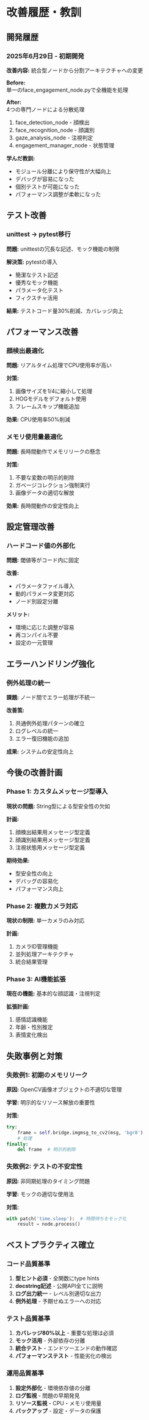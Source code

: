 # 改善履歴・教訓

## 開発履歴

### 2025年6月29日 - 初期開発
**改善内容:** 統合型ノードから分割アーキテクチャへの変更

**Before:**  
単一のface_engagement_node.pyで全機能を処理

**After:**  
4つの専門ノードによる分散処理
1. face_detection_node - 顔検出
2. face_recognition_node - 顔識別  
3. gaze_analysis_node - 注視判定
4. engagement_manager_node - 状態管理

**学んだ教訓:**
- モジュール分離により保守性が大幅向上
- デバッグが容易になった
- 個別テストが可能になった
- パフォーマンス調整が柔軟になった

## テスト改善

### unittest → pytest移行
**問題:** unittestの冗長な記述、モック機能の制限

**解決策:** pytestの導入
- 簡潔なテスト記述
- 優秀なモック機能
- パラメータ化テスト
- フィクスチャ活用

**結果:** テストコード量30%削減、カバレッジ向上

## パフォーマンス改善

### 顔検出最適化
**問題:** リアルタイム処理でCPU使用率が高い

**対策:**
1. 画像サイズを1/4に縮小して処理
2. HOGモデルをデフォルト使用
3. フレームスキップ機能追加

**効果:** CPU使用率50%削減

### メモリ使用量最適化
**問題:** 長時間動作でメモリリークの懸念

**対策:**
1. 不要な変数の明示的削除
2. ガベージコレクション強制実行
3. 画像データの適切な解放

**効果:** 長時間動作の安定性向上

## 設定管理改善

### ハードコード値の外部化
**問題:** 閾値等がコード内に固定

**改善:**
- パラメータファイル導入
- 動的パラメータ変更対応
- ノード別設定分離

**メリット:**
- 環境に応じた調整が容易
- 再コンパイル不要
- 設定の一元管理

## エラーハンドリング強化

### 例外処理の統一
**課題:** ノード間でエラー処理が不統一

**改善策:**
1. 共通例外処理パターンの確立
2. ログレベルの統一
3. エラー復旧機能の追加

**成果:** システムの安定性向上

## 今後の改善計画

### Phase 1: カスタムメッセージ型導入
**現状の問題:** String型による型安全性の欠如

**計画:**
1. 顔検出結果用メッセージ型定義
2. 顔識別結果用メッセージ型定義
3. 注視状態用メッセージ型定義

**期待効果:**
- 型安全性の向上
- デバッグの容易化
- パフォーマンス向上

### Phase 2: 複数カメラ対応
**現状の制限:** 単一カメラのみ対応

**計画:**
1. カメラID管理機能
2. 並列処理アーキテクチャ
3. 統合結果管理

### Phase 3: AI機能拡張
**現在の機能:** 基本的な顔認識・注視判定

**拡張計画:**
1. 感情認識機能
2. 年齢・性別推定
3. 表情変化検出

## 失敗事例と対策

### 失敗例1: 初期のメモリリーク
**原因:** OpenCV画像オブジェクトの不適切な管理

**学習:** 明示的なリソース解放の重要性

**対策:** 
```python
try:
    frame = self.bridge.imgmsg_to_cv2(msg, 'bgr8')
    # 処理
finally:
    del frame  # 明示的削除
```

### 失敗例2: テストの不安定性
**原因:** 非同期処理のタイミング問題

**学習:** モックの適切な使用法

**対策:** 
```python
with patch('time.sleep'):  # 時間待ちをモック化
    result = node.process()
```

## ベストプラクティス確立

### コード品質基準
1. **型ヒント必須** - 全関数にtype hints
2. **docstring記述** - 公開API全てに説明
3. **ログ出力統一** - レベル別適切な出力
4. **例外処理** - 予期せぬエラーへの対応

### テスト品質基準
1. **カバレッジ80%以上** - 重要な処理は必須
2. **モック活用** - 外部依存の分離
3. **統合テスト** - エンドツーエンドの動作確認
4. **パフォーマンステスト** - 性能劣化の検出

### 運用品質基準
1. **設定外部化** - 環境依存値の分離
2. **ログ監視** - 問題の早期発見
3. **リソース監視** - CPU・メモリ使用量
4. **バックアップ** - 設定・データの保護